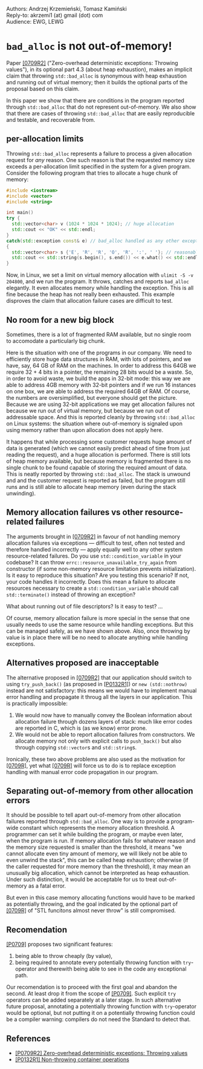 Authors: Andrzej Krzemieński, Tomasz Kamiński <br>
Reply-to: akrzemi1 (at) gmail (dot) com <br>
Audience: EWG, LEWG


`bad_alloc` is not out-of-memory!
=================================

Paper [[0709R2]](http://www.open-std.org/jtc1/sc22/wg21/docs/papers)
("Zero-overhead deterministic exceptions: Throwing values"), in its optional part 4.3 (about heap exhaustion),
makes an implicit claim that throwing `std::bad_alloc` is synonymous with heap exhaustion and running out of
virtual memory; then it builds the optional parts of the proposal based on this claim.

In this paper we show that there are conditions in the program reported through `std::bad_alloc` that do not represent
out-of-memory. We also show that there are cases of throwing `std::bad_alloc` that are easily reproducible and testable,
and recoverable from.


per-allocation limits
---------------------

Throwing `std::bad_alloc` represents a failure to process a given allocation request for *any* reason. One such reason is
that the requested memory size exceeds a per-allocation limit specified in the system for a given program. Consider the following program that tries to allocate a huge chunk of memory:

```c++
#include <iostream>
#include <vector>
#include <string>

int main()
try {
  std::vector<char> v (1024 * 1024 * 1024); // huge allocation
  std::cout << "OK" << std::endl;
}
catch(std::exception const& e) // bad_alloc handled as any other exception
{
  std::vector<char> s {'E', 'R', 'R', 'O', 'R', ':', ' '}; // reasonable allocation
  std::cout << std::string(s.begin(), s.end()) << e.what() << std::endl;
}
```
Now, in Linux, we set a limit on virtual memory allocation with `ulimit -S -v 204800`, and we run the program. It throws, 
catches and reports `bad_alloc` elegantly. It even allocates memory while handling the exception. This is all fine because the heap has not really been exhausted. This example disproves the claim that allocation failure cases are difficult to test.


No room for a new big block
---------------------------

Sometimes, there is a lot of fragmented RAM available, but no single room to accomodate a particularly big chunk.

Here is the situation with one of the programs in our company. We need to efficiently store huge data structures in RAM, with lots of pointers, and we have, say, 64 GB of RAM on the machines. In order to address this 64GB we require 32 + 4 bits in a pointer, the remaining 28 bits would be a waste. So, in order to avoid waste, we build the apps in 32-bit mode: this way we are able to address 4GB memory with 32-bit pointers and if we run 16 instances on one box, we are able to address the required 64GB of RAM. Of course, the numbers are oversimplified, but everyone should get the picture. Because we are using 32-bit applications we may get allocation failures not because we run out of virtual memory, but because we run out of addressable space. And this is reported cleanly by throwing `std::bad_alloc` on Linux systems: the situation where out-of-memory is signaled upon using memory rather than upon allocation does not apply here.

It happens that while processing some customer requests huge amount of data is generated (which we cannot easily predict ahead of time from just reading the request), and a huge allocation is performed. There is still lots of heap memory available, but because memory is fragmented there is no single chunk to be found capable of storing the required amount of data. This is neatly reported by throwing `std::bad_alloc`. The stack is unwound and and the customer request is reported as failed, but the program still runs and is still able to allocate heap memory (even during the stack unwinding).


Memory allocation failures vs other resource-related failures
--------------------------------------------

The arguments brought in [[0709R2]](http://www.open-std.org/jtc1/sc22/wg21/docs/papers) in favour of not handling memory
allocation failures via exceptions &mdash; difficult to test, often not tested and therefore handled incorrectly &mdash; apply
equally well to any other system resource-related failures. Do you use `std::condition_variable` in your codebase? It can throw `errc::resource_unavailable_try_again` from constructor (if some non-memory resource limitation prevents initialization). Is it easy to reproduce this situation? Are you testing this scenario? If not, your code handles it incorrectly. Does this mean a failure to allocate resources necessary to create a `std::condition_variable` should call `std::terminate()` instead of throwing an exception?

What about running out of file descriptors? Is it easy to test? ...

Of course, memory allocation failure is more special in the sense that one usually needs to use the same resource while
handling exceptions. But this can be managed safely, as we have shown above. Also, once throwing by value is in place there
will be no need to allocate anything while handling exceptions.


Alternatives proposed are inacceptable
--------------------------------------

The alternative proposed in [[0709R2]](http://www.open-std.org/jtc1/sc22/wg21/docs/papers) that our application should switch
to using `try_push_back()` (as proposed in [[P0132R1]](http://www.open-std.org/jtc1/sc22/wg21/docs/papers/2018/p0132r1.html)) or `new (std::nothrow)` instead are not satisfactory: this means we would have to implement manual error handling and propagate it throug all the layers in our application. This is practically impossible:

1. We would now have to manually convey the Boolean information about allocation failure through dozens layers of stack:
   much like error codes are reported in C, which is (as we know) error prone.
2. We would not be able to report allocation failures from constructors. We allocate memory not only with explicit calls
   to `push_back()` but also through copying `std::vector`s and `std::string`s.
   
Ironically, these two above problems are also used as the motivation for
[[0709R]](http://www.open-std.org/jtc1/sc22/wg21/docs/papers), yet what
[[0709R]](http://www.open-std.org/jtc1/sc22/wg21/docs/papers) will force us to do is to replace exception handling with manual
error code propagation in our program.


Separating out-of-memory from other allocation errors
-----------------------------------------------------

It should be possible to tell apart out-of-memory from other allocation failures reported through `std::bad_alloc`. One way is to provide a program-wide constant which represents the memory allocation threshold. A programmer can set it while building the program, or maybe even later, when the program is run. If memory allocation fails for whatever reason and the memory size requested is smaller than the threshold, it means "we cannot allocate even tiny amount of memory, we will likely not be able to even unwind the stack", this can be called heap exhaustion; otherwise (if the caller requested for more memory than the threshold), it may mean an unusually big allocation, which cannot be interpreted as heap exhaustion. Under such distinction, it would be acceptable for us to treat out-of-memory as a fatal error.

But even in this case memory allocating functions would have to be marked as potentially throwing, and the goal indicated by the optional part of [[0709R]](http://www.open-std.org/jtc1/sc22/wg21/docs/papers) of "STL funcitons almost never throw" is still compromised.


Recomendation
-------------

[[P0709]](http://www.open-std.org/jtc1/sc22/wg21/docs/papers/2018/p0709r2.pdf) proposes two significant features:
1. being able to throw cheaply (by value),
2. being required to annotate every potentially throwing function with `try`-operator and therewith being able
   to see in the code any exceptional path.

Our recomendation is to proceed with the first goal and abandon the second. At least drop it from the scope of [[P0709]](http://www.open-std.org/jtc1/sc22/wg21/docs/papers/2018/p0709r2.pdf). Such explicit `try` operators can be added separately at a later stage. In such alternative future proposal, annotating a potentially throwing function with `try`-operator would be optional, but not putting it on a potentially throwing function could be a compiler warning: compilers do not need the Standard to detect that.


References
----------

* [[P0709R2] Zero-overhead deterministic exceptions: Throwing values ](http://www.open-std.org/jtc1/sc22/wg21/docs/papers/2018/p0709r2.pdf)
* [[P0132R1] Non-throwing container operations](http://www.open-std.org/jtc1/sc22/wg21/docs/papers/2018/p0132r1.html)
